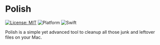 # Polish

[![License: MIT](https://img.shields.io/badge/License-MIT-blue.svg)](https://opensource.org/licenses/MIT)
![Platform](https://img.shields.io/badge/platform-macOS-lightgrey)
![Swift](https://img.shields.io/badge/Swift-5.9-orange)

Polish is a simple yet advanced tool to cleanup all those junk and leftover files on your Mac.
